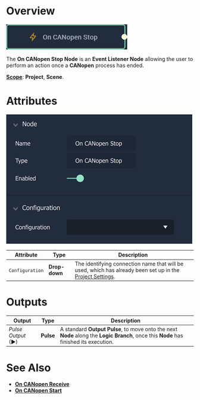 # Overview

![The On CANopen Stop Node.](../../../../.gitbook/assets/oncanopenstop.png)

The **On CANopen Stop Node** is an **Event Listener Node** allowing the user to perform an action once a **CANopen** process has ended.

[**Scope**](../overview.md#scopes): **Project**, **Scene**.

# Attributes

![The On CANopen Stop Node Attributes.](../../../../.gitbook/assets/oncanopenstopatts.png)

|Attribute|Type|Description|
|---|---|---|
|`Configuration`|**Drop-down**|The identifying connection name that will be used, which has already been set up in the [Project Settings](../../../../modules/project-settings/CANopen.md).|


# Outputs

|Output|Type|Description|
|---|---|---|
|*Pulse Output* (►)|**Pulse**|A standard **Output Pulse**, to move onto the next **Node** along the **Logic Branch**, once this **Node** has finished its execution.|

# See Also

* [**On CANopen Receive**](oncanopenreceive.md)
* [**On CANopen Start**](oncanopenstart.md)

